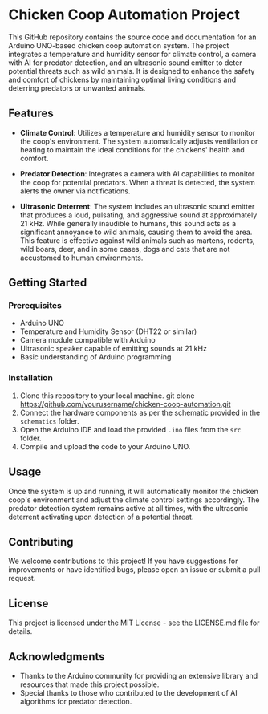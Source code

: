 # Chicken Coop Automation Project

This GitHub repository contains the source code and documentation for an Arduino UNO-based chicken coop automation system. The project integrates a temperature and humidity sensor for climate control, a camera with AI for predator detection, and an ultrasonic sound emitter to deter potential threats such as wild animals. It is designed to enhance the safety and comfort of chickens by maintaining optimal living conditions and deterring predators or unwanted animals.

## Features

- **Climate Control**: Utilizes a temperature and humidity sensor to monitor the coop's environment. The system automatically adjusts ventilation or heating to maintain the ideal conditions for the chickens' health and comfort.
  
- **Predator Detection**: Integrates a camera with AI capabilities to monitor the coop for potential predators. When a threat is detected, the system alerts the owner via notifications.
  
- **Ultrasonic Deterrent**: The system includes an ultrasonic sound emitter that produces a loud, pulsating, and aggressive sound at approximately 21 kHz. While generally inaudible to humans, this sound acts as a significant annoyance to wild animals, causing them to avoid the area. This feature is effective against wild animals such as martens, rodents, wild boars, deer, and in some cases, dogs and cats that are not accustomed to human environments.

## Getting Started

### Prerequisites

- Arduino UNO
- Temperature and Humidity Sensor (DHT22 or similar)
- Camera module compatible with Arduino
- Ultrasonic speaker capable of emitting sounds at 21 kHz
- Basic understanding of Arduino programming



### Installation

1. Clone this repository to your local machine.
git clone https://github.com/yourusername/chicken-coop-automation.git
3. Connect the hardware components as per the schematic provided in the `schematics` folder.
4. Open the Arduino IDE and load the provided `.ino` files from the `src` folder.
5. Compile and upload the code to your Arduino UNO.

## Usage

Once the system is up and running, it will automatically monitor the chicken coop's environment and adjust the climate control settings accordingly. The predator detection system remains active at all times, with the ultrasonic deterrent activating upon detection of a potential threat.

## Contributing

We welcome contributions to this project! If you have suggestions for improvements or have identified bugs, please open an issue or submit a pull request.

## License

This project is licensed under the MIT License - see the LICENSE.md file for details.

## Acknowledgments

- Thanks to the Arduino community for providing an extensive library and resources that made this project possible.
- Special thanks to those who contributed to the development of AI algorithms for predator detection.
